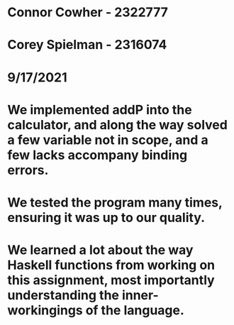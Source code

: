 # Connor Cowher - 2322777 
# Corey Spielman - 2316074 
# 9/17/2021 
# We implemented addP into the calculator, and along the way solved a few variable not in scope, and a few lacks accompany binding errors. 
# We tested the program many times, ensuring it was up to our quality.
# We learned a lot about the way Haskell functions from working on this assignment, most importantly understanding the inner-workingings of the language. 
